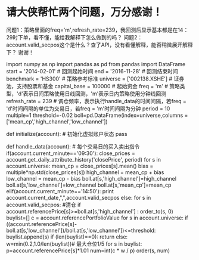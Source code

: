 # 请大侠帮忙两个问题，万分感谢！

问题1：策略里面的freq='m',refresh_rate=239，我回测后显示基本都是在14：29时下单，看不懂，能给我解释下怎么做到的吗？
问题2：account.valid_secpos这个是什么？查了API，没有看懂解释，能否稍微展开解释下？
谢谢！

import numpy as np
import pandas as pd
from pandas import DataFrame
start = '2014-02-01'                       # 回测起始时间
end = '2016-11-28'                         # 回测结束时间
benchmark = 'HS300'                        # 策略参考标准
universe = ['002138.XSHE']          # 证券池，支持股票和基金
capital_base = 100000                      # 起始资金
freq = 'm'                                 # 策略类型，'d'表示日间策略使用日线回测，'m'表示日内策略使用分钟线回测
refresh_rate = 239                         # 调仓频率，表示执行handle_data的时间间隔，若freq = 'd'时间间隔的单位为交易日，若freq = 'm'时间间隔为分钟
period = 10
multiple=1
threshold=-0.02
boll=pd.DataFrame(index=universe,columns = ['mean_cp','high_channel','low_channel'])

def initialize(account):                   # 初始化虚拟账户状态
    pass

def handle_data(account):                  # 每个交易日的买入卖出指令
    if(account.current_minute=='09:30'):
        close_prices = account.get_daily_attribute_history('closePrice', period)
        for s in account.universe:
            mean_cp = close_prices[s].mean()
            bias = multiple*np.std(close_prices[s])
            high_channel = mean_cp + bias
            low_channel = mean_cp - bias
            boll.at[s,'high_channel']=high_channel
            boll.at[s,'low_channel']=low_channel
            boll.at[s,'mean_cp']=mean_cp
    elif(account.current_minute=='14:50'):
        print account.current_date,",",account.valid_secpos
    else:
        for s in account.valid_secpos:     #清仓
            if account.referencePrice[s]&gt;=boll.at[s,'high_channel'] :
                order_to(s, 0)
        buylist=[]
        c = account.referencePortfolioValue
        for s in account.universe:
            if ((account.referencePrice[s]-boll.at[s,'low_channel'])/boll.at[s,'low_channel'])&lt;=threshold:
                buylist.append(s)
        if (len(buylist)==0):
            return
        else:
            w=min(0.2,1.0/len(buylist))# 最大仓位1/5
            for s in buylist:
                p=account.referencePrice[s]*1.01 
                num=int(c * w / p)
                order(s, num)
